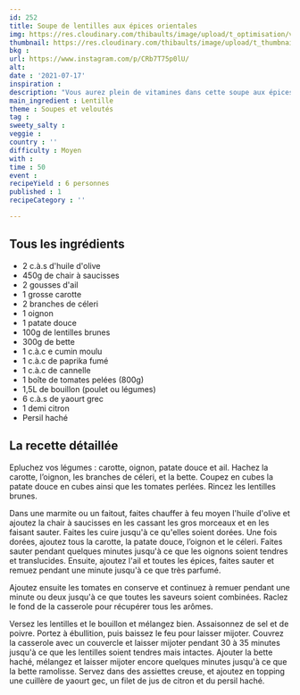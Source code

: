 ```yaml
---
id: 252
title: Soupe de lentilles aux épices orientales
img: https://res.cloudinary.com/thibaults/image/upload/t_optimisation/v1626632816/Recipes/20210717_soupe_lentilles_epices.jpg
thumbnail: https://res.cloudinary.com/thibaults/image/upload/t_thumbnail_josie/v1626632816/Recipes/20210717_soupe_lentilles_epices.jpg
bkg : 
url: https://www.instagram.com/p/CRb7T75p0lU/
alt: 
date : '2021-07-17'
inspiration : 
description: "Vous aurez plein de vitamines dans cette soupe aux épices orientales."
main_ingredient : Lentille
theme : Soupes et veloutés
tag : 
sweety_salty : 
veggie : 
country : ''
difficulty : Moyen
with : 
time : 50
event : 
recipeYield : 6 personnes
published : 1
recipeCategory : ''

---
```


## Tous les ingrédients
 - 2 c.à.s d'huile d'olive
 - 450g de chair à saucisses
 - 2 gousses d'ail
 - 1 grosse carotte
 - 2 branches de céleri
 - 1 oignon
 - 1 patate douce
 - 100g de lentilles brunes
 - 300g de bette
 - 1 c.à.c e cumin moulu
 - 1 c.à.c de paprika fumé
 - 1 c.à.c de cannelle
 - 1 boîte de tomates pelées (800g)
 - 1,5L de bouillon (poulet ou légumes)
 - 6 c.à.s de yaourt grec
 - 1 demi citron
 - Persil haché


## La recette détaillée
Epluchez vos légumes : carotte, oignon, patate douce et ail. Hachez la carotte, l’oignon, les branches de céleri, et la bette. Coupez en cubes la patate douce en cubes ainsi que les tomates perlées. Rincez les lentilles brunes.

Dans une marmite ou un faitout, faites chauffer à feu moyen l'huile d'olive et ajoutez la chair à saucisses en les cassant les gros morceaux et en les faisant sauter. Faites les cuire jusqu'à ce qu'elles soient dorées. Une fois dorées, ajoutez tous la carotte, la patate douce, l’oignon et le céleri. Faites sauter pendant quelques minutes jusqu'à ce que les oignons soient tendres et translucides. Ensuite, ajoutez l'ail et toutes les épices, faites sauter et remuez pendant une minute jusqu'à ce que très parfumé. 

Ajoutez ensuite les tomates en conserve et continuez à remuer pendant une minute ou deux jusqu'à ce que toutes les saveurs soient combinées. Raclez le fond de la casserole pour récupérer tous les arômes.

Versez les lentilles et le bouillon et mélangez bien. Assaisonnez de sel et de poivre. Portez à ébullition, puis baissez le feu pour laisser mijoter. Couvrez la casserole avec un couvercle et laisser mijoter pendant 30 à 35 minutes jusqu'à ce que les lentilles soient tendres mais intactes. Ajouter la bette haché, mélangez et laisser mijoter encore quelques minutes jusqu'à ce que la bette ramolisse. Servez dans des assiettes creuse, et ajoutez en topping une cuillère de yaourt gec, un filet de jus de citron et du persil haché.